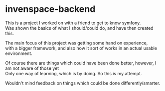 # invenspace-backend

This is a project I worked on with a friend to get to know symfony.<br>
Was shown the basics of what I should/could do, and have then created this.

The main focus of this project was getting some hand on experience,<br>
with a bigger framework, and also how it sort of works in an actual usable environment.

Of course there are things which could have been done better, however, I am not aware of those yet<br>
Only one way of learning, which is by doing. So this is my attempt.

Wouldn't mind feedback on things which could be done differently/smarter.